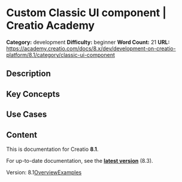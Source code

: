 # Custom Classic UI component | Creatio Academy

**Category:** development **Difficulty:** beginner **Word Count:** 21 **URL:**
https://academy.creatio.com/docs/8.x/dev/development-on-creatio-platform/8.1/category/classic-ui-component

## Description

## Key Concepts

## Use Cases

## Content

This is documentation for Creatio **8.1**.

For up-to-date documentation, see the
**[latest version](/docs/8.x/dev/development-on-creatio-platform/category/classic-ui-component)**
(8.3).

Version:
8.1[Overview](/docs/8.x/dev/development-on-creatio-platform/8.1/front-end-development/freedom-ui/remote-module/implement-a-custom-component/overview)[Examples](/docs/8.x/dev/development-on-creatio-platform/8.1/custom-component-examples)
